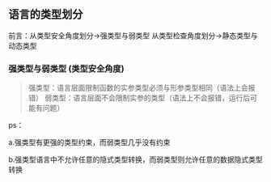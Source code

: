 ## 语言的类型划分

前言：从类型安全角度划分->强类型与弱类型  从类型检查角度划分->静态类型与动态类型

### 强类型与弱类型 (类型安全角度)

> 强类型：语言层面限制函数的实参类型必须与形参类型相同（语法上会报错）
> 弱类型：语言层面不会限制实参的类型（语法上不会报错，运行后可能有问题）

ps：

a.强类型有更强的类型约束，而弱类型几乎没有约束

b.强类型语言中不允许任意的隐式类型转换，而弱类型则允许任意的数据隐式类型转换
